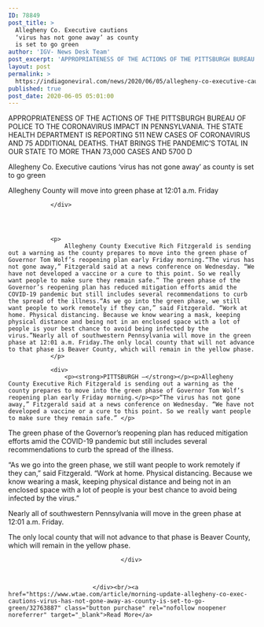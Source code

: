 ```yaml
---
ID: 78849
post_title: >
  Allegheny Co. Executive cautions
  ‘virus has not gone away’ as county
  is set to go green
author: 'IGV- News Desk Team'
post_excerpt: 'APPROPRIATENESS OF THE ACTIONS OF THE PITTSBURGH BUREAU OF POLICE TO THE CORONAVIRUS IMPACT IN PENNSYLVANIA. THE STATE HEALTH DEPARTMENT IS REPORTING 511 NEW CASES OF CORONAVIRUS AND 75 ADDITIONAL DEATHS. THAT BRINGS THE PANDEMIC’S TOTAL IN OUR STATE TO MORE THAN 73,000 CASES AND 5700 D Allegheny Co. Executive cautions ‘virus has not gone&hellip;'
layout: post
permalink: >
  https://indiagoneviral.com/news/2020/06/05/allegheny-co-executive-cautions-virus-has-not-gone-away-as-county-is-set-to-go-green/78849/india-gone-viral/
published: true
post_date: 2020-06-05 05:01:00
---
```

<p>
											APPROPRIATENESS OF THE ACTIONS OF THE PITTSBURGH BUREAU OF POLICE TO THE CORONAVIRUS IMPACT IN PENNSYLVANIA. THE STATE HEALTH DEPARTMENT IS REPORTING 511 NEW CASES OF CORONAVIRUS AND 75 ADDITIONAL DEATHS. THAT BRINGS THE PANDEMIC’S TOTAL IN OUR STATE TO MORE THAN 73,000 CASES AND 5700 D
									</p><div>
								<div>
											



										

<section><p>Allegheny Co. Executive cautions ‘virus has not gone away’ as county is set to go green</p>
					<p>Allegheny County will move into green phase at 12:01 a.m. Friday</p>
			
	
</section>


				</div>

				
				

				<p>
					Allegheny County Executive Rich Fitzgerald is sending out a warning as the county prepares to move into the green phase of Governor Tom Wolf’s reopening plan early Friday morning.“The virus has not gone away,” Fitzgerald said at a news conference on Wednesday. “We have not developed a vaccine or a cure to this point. So we really want people to make sure they remain safe.” The green phase of the Governor’s reopening plan has reduced mitigation efforts amid the COVID-19 pandemic but still includes several recommendations to curb the spread of the illness.“As we go into the green phase, we still want people to work remotely if they can,” said Fitzgerald. “Work at home. Physical distancing. Because we know wearing a mask, keeping physical distance and being not in an enclosed space with a lot of people is your best chance to avoid being infected by the virus.”Nearly all of southwestern Pennsylvania will move in the green phase at 12:01 a.m. Friday.The only local county that will not advance to that phase is Beaver County, which will remain in the yellow phase. 
				</p>

				<div>
					<p><strong>PITTSBURGH —</strong></p><p>Allegheny County Executive Rich Fitzgerald is sending out a warning as the county prepares to move into the green phase of Governor Tom Wolf’s reopening plan early Friday morning.</p><p>“The virus has not gone away,” Fitzgerald said at a news conference on Wednesday. “We have not developed a vaccine or a cure to this point. So we really want people to make sure they remain safe.” </p>
<p>The green phase of the Governor’s reopening plan has reduced mitigation efforts amid the COVID-19 pandemic but still includes several recommendations to curb the spread of the illness.</p><p>“As we go into the green phase, we still want people to work remotely if they can,” said Fitzgerald. “Work at home. Physical distancing. Because we know wearing a mask, keeping physical distance and being not in an enclosed space with a lot of people is your best chance to avoid being infected by the virus.”</p><p>Nearly all of southwestern Pennsylvania will move in the green phase at 12:01 a.m. Friday.</p><p>The only local county that will not advance to that phase is Beaver County, which will remain in the yellow phase. </p>

					
					
									</div>


				
							</div><br/><a href="https://www.wtae.com/article/morning-update-allegheny-co-exec-cautions-virus-has-not-gone-away-as-county-is-set-to-go-green/32763887" class="button purchase" rel="nofollow noopener noreferrer" target="_blank">Read More</a>